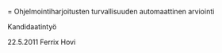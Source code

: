= Ohjelmointiharjoitusten turvallisuuden automaattinen arviointi

Kandidaatintyö

22.5.2011 Ferrix Hovi
